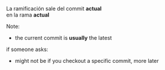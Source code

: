 La ramificación sale del commit **actual**<br> en la rama **actual**

Note:
- the current commit is **usually** the latest

if someone asks:

- might not be if you checkout a specific commit, more later
